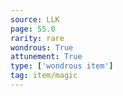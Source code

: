 ```yaml
---
source: LLK
page: 55.0
rarity: rare
wondrous: True
attunement: True
type: ['wondrous item']
tag: item/magic
---
```




